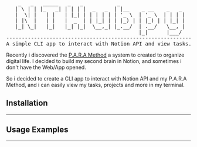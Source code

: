 <div align="center">
<pre>
  _   _   _____   _   _           _                     
 | \ | | |_   _| | | | |  _   _  | |__    _ __    _   _ 
 |  \| |   | |   | |_| | | | | | | '_ \  | '_ \  | | | |
 | |\  |   | |   |  _  | | |_| | | |_) | | |_) | | |_| |
 |_| \_|   |_|   |_| |_|  \__,_| |_.__/  | .__/   \__, |
                                         |_|      |___/ 
--------------------------------------------------------------
A simple CLI app to interact with Notion API and view tasks.
</pre>
</div>

Recently i discovered the [P.A.R.A Method](https://www.buildingasecondbrain.com/) a system to created to organize
digital life. I decided to build my second brain in Notion, and sometimes i don't have the Web/App opened.

So i decided to create a CLI app to interact with Notion API and my P.A.R.A Method, and i can easily view my tasks, projects
and more in my terminal.

## Installation
---

## Usage Examples
---

